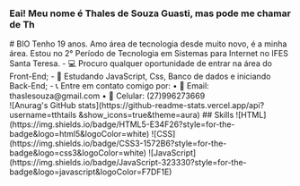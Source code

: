 ### Eai! Meu nome é Thales de Souza Guasti, mas pode me chamar de Th

  <div>
  # BIO
  Tenho 19 anos. Amo área de tecnologia desde muito novo, é a minha área. Estou no 2° Período de Tecnologia em Sistemas para Internet no IFES Santa Teresa.
  - 💻 Procuro qualquer oportunidade de entrar na área do Front-End;
  - 📍 Estudando JavaScript, Css, Banco de dados e iniciando Back-End;
  - 📞 Entre em contato comigo por: 
    • 📧 Email: thaslesouza@gmail.com
    • 📱 Celular: (27)996273669
  </div>
![Anurag's GitHub stats](https://github-readme-stats.vercel.app/api?username=tthtails &show_icons=true&theme=aura)
## Skills
  ![HTML](https://img.shields.io/badge/HTML5-E34F26?style=for-the-badge&logo=html5&logoColor=white)
  ![CSS](https://img.shields.io/badge/CSS3-1572B6?style=for-the-badge&logo=css3&logoColor=white)
  ![JavaScript](https://img.shields.io/badge/JavaScript-323330?style=for-the-badge&logo=javascript&logoColor=F7DF1E) 
